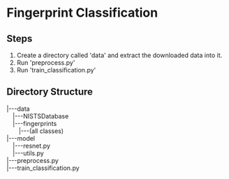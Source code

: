 # Fingerprint Classification
## Steps
1. Create a directory called 'data' and extract the downloaded data into it.
2. Run 'preprocess.py'
3. Run 'train_classification.py'
## Directory Structure
|---data<br>
&emsp;|---NISTSDatabase<br>
&emsp;|---fingerprints<br>
&emsp;&emsp;|---(all classes)<br>
|---model<br>
&emsp;|---resnet.py<br>
&emsp;|---utils.py<br>
|---preprocess.py<br>
|---train_classification.py
